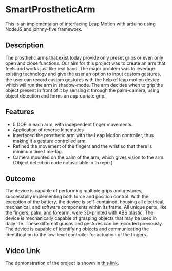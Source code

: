 # SmartProstheticArm
This is an implementaion of interfacing Leap Motion with arduino using NodeJS and johnny-five framework.

## Description
The prosthetic arms that exist today provide only preset grips or even only open and close functions. Our aim for this project was to create an arm that feels and works just like real hand. The major problem was to leverage existing technology and give the user an option to input custom gestures, the user can record custom gestures with the help of leap motion device which will run the arm in shadow-mode. The arm decides when to grip the object present in front of it by sensing it through the palm-camera, using object detection and forms an appropriate grip. 

## Features
* 5 DOF in each arm, with independent finger movements.
* Application of reverse kinematics
* Interfaced the prosthetic arm with the Leap Motion controller, thus making it a gesture controlled arm.
* Refined the movement of the fingers and the wrist so that there is minimum time time-lag. 
* Camera mounted on the palm of the arm, which gives vision to the arm. (Object detection code notavailable in th repo.)

## Outcome
The device is capable of performing multiple grips and gestures, successfully implementing both force and position control. With the exception of the battery, the device is self-contained, housing all electrical, mechanical, and software components within its frame. All unique parts, like the fingers, palm, and forearm, were 3D-printed with ABS plastic. The device is mechanically capable of grasping objects that may be used in daily life. These different grasps and gestures can be recorded previously. The device is capable of identifying objects and communicating the identification to the low-level controller for actuation of the fingers.

## Video Link
The demonstration of the project is shown in [this link](https://www.youtube.com/playlist?list=PLXkO7RqPA-cndggkdsyzqVC1CWf3bU-xL "this link").